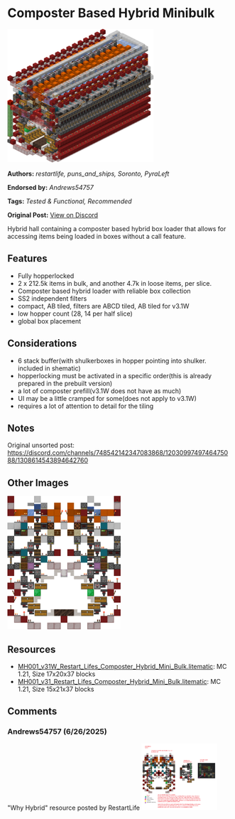 # Composter Based Hybrid Minibulk
<img alt="area_render_3_.png" src="images/area_render_3_.png?raw=1" height="300px">

**Authors:** *restartlife, puns_and_ships, Soronto, PyraLeft*

**Endorsed by:** *Andrews54757*

**Tags:** *Tested & Functional, Recommended*

**Original Post:** [View on Discord](https://discord.com/channels/1375556143186837695/1388178592315215892)

Hybrid hall containing a composter based hybrid box loader that allows for accessing items being loaded in boxes without a call feature.

## Features
- Fully hopperlocked
- 2 x 212.5k items in bulk, and another 4.7k in loose items, per slice.
- Composter based hybrid loader with reliable box collection
- SS2 independent filters
- compact, AB tiled, filters are ABCD tiled, AB tiled for v3.1W
- low hopper count (28, 14 per half slice)
- global box placement

## Considerations
- 6 stack buffer(with shulkerboxes in hopper pointing into shulker. included in shematic)
- hopperlocking must be activated in a specific order(this is already prepared in the prebuilt version)
- a lot of composter prefill(v3.1W does not have as much)
- UI may be a little cramped for some(does not apply to v3.1W)
- requires a lot of attention to detail for the tiling

## Notes
Original unsorted post: https://discord.com/channels/748542142347083868/1203099749746475088/1308614543894642760

## Other Images
<img src="images/area_render_4_.png?raw=1" height="300px">

## Resources
- [MH001_v31W_Restart_Lifes_Composter_Hybrid_Mini_Bulk.litematic](attachments/MH001_v31W_Restart_Lifes_Composter_Hybrid_Mini_Bulk.litematic): MC 1.21, Size 17x20x37 blocks
- [MH001_v31_Restart_Lifes_Composter_Hybrid_Mini_Bulk.litematic](attachments/MH001_v31_Restart_Lifes_Composter_Hybrid_Mini_Bulk.litematic): MC 1.21, Size 15x21x37 blocks

## Comments

### Andrews54757 (6/26/2025)
"Why Hybrid" resource posted by RestartLife
<img alt="hybrid_loader_explanation.png" src="comments_attachments/1387995973418094643-hybrid_loader_explanation.png?raw=1" height="150px">

